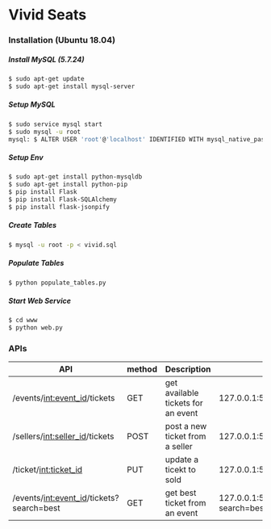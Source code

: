 # Vivid Seats

### Installation (Ubuntu 18.04)

##### Install MySQL (5.7.24)  

```sh
$ sudo apt-get update
$ sudo apt-get install mysql-server
```

##### Setup MySQL  

```sh
$ sudo service mysql start
$ sudo mysql -u root
mysql: $ ALTER USER 'root'@'localhost' IDENTIFIED WITH mysql_native_password BY 'root'
```

##### Setup Env
```sh
$ sudo apt-get install python-mysqldb
$ sudo apt-get install python-pip
$ pip install Flask
$ pip install Flask-SQLAlchemy
$ pip install flask-jsonpify
```

##### Create Tables
```sh
$ mysql -u root -p < vivid.sql
```

##### Populate Tables
```sh
$ python populate_tables.py
```

##### Start Web Service
```sh
$ cd www
$ python web.py
```

### APIs

| API | method | Description | Example |
| ------ | ------ | ------ | ------ |
| /events/<int:event_id>/tickets | GET | get available tickets for an event | 127.0.0.1:5000/v1/events/107/tickets |
| /sellers/<int:seller_id>/tickets | POST | post a new ticket from a seller | 127.0.0.1:5000/v1/sellers/1/tickets |
| /ticket/<int:ticket_id> | PUT | update a ticekt to sold | 127.0.0.1:5000/v1/ticket/1533 |
| /events/<int:event_id>/tickets?search=best | GET | get best ticket from an event | 127.0.0.1:5000/v1/events/107/tickets?search=best |

